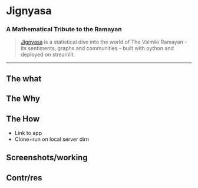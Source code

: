 # Jignyasa 
### A Mathematical Tribute to the Ramayan

> [Jignyasa](https://jignyasa.streamlit.app/) is a statistical dive into the world of The Valmiki Ramayan - its sentiments, graphs and communities - built with python and deployed on streamlit.
----------
## The what
## The Why
## The How
- Link to app
- Clone+run on local server dirn
## Screenshots/working
## Contr/res
